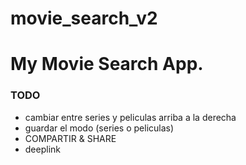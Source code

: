 # movie_search_v2

# My Movie Search App.

### TODO

- cambiar entre series y peliculas arriba a la derecha
- guardar el modo (series o peliculas)
- COMPARTIR & SHARE
- deeplink